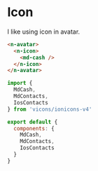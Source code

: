 # Icon
I like using icon in avatar.
```html
<n-avatar>
  <n-icon>
    <md-cash />
  </n-icon>
</n-avatar>
```
```js
import {
  MdCash,
  MdContacts,
  IosContacts
} from 'vicons/ionicons-v4'

export default {
  components: {
    MdCash,
    MdContacts,
    IosContacts
  }
}
```
